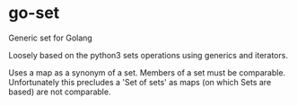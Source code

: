 # go-set

Generic set for Golang

Loosely based on the python3 sets operations using generics and iterators.

Uses a map as a synonym of a set. Members of a set must be comparable. 
Unfortunately this precludes a 'Set of sets' as maps (on which Sets are based) are not comparable.

